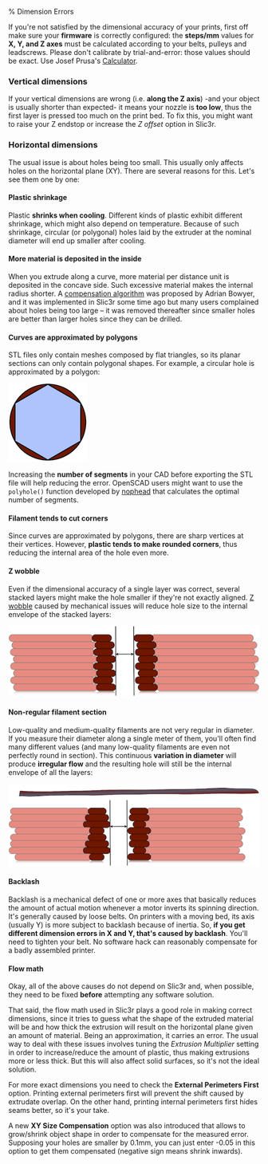 % Dimension Errors

If you're not satisfied by the dimensional accuracy of your prints, first off make sure your **firmware** is correctly configured: the **steps/mm** values for **X, Y, and Z axes** must be calculated according to your belts, pulleys and leadscrews. Please don't calibrate by trial-and-error: those values should be exact. Use Josef Prusa's [Calculator](http://calculator.josefprusa.cz).

### Vertical dimensions

If your vertical dimensions are wrong (i.e. **along the Z axis**) -and your object is usually shorter than expected- it means your nozzle is **too low**, thus the first layer is pressed too much on the print bed. To fix this, you might want to raise your Z endstop or increase the *Z offset* option in Slic3r.

### Horizontal dimensions

The usual issue is about holes being too small. This usually only affects holes on the horizontal plane (XY). There are several reasons for this. Let's see them one by one:

#### Plastic shrinkage

Plastic **shrinks when cooling**. Different kinds of plastic exhibit different shrinkage, which might also depend on temperature. Because of such shrinkage, circular (or polygonal) holes laid by the extruder at the nominal diameter will end up smaller after cooling.

#### More material is deposited in the inside

When you extrude along a curve, more material per distance unit is deposited in the concave side. Such excessive material makes the internal radius shorter.
A [compensation algorithm](http://reprap.org/wiki/ArcCompensation) was proposed by Adrian Bowyer, and it was implemented in Slic3r some time ago but many users complained about holes being too large – it was removed thereafter since smaller holes are better than larger holes since they can be drilled.

#### Curves are approximated by polygons

STL files only contain meshes composed by flat triangles, so its planar sections can only contain polygonal shapes. For example, a circular hole is approximated by a polygon:

![image](images/dimension-errors/polygonal-hole.png)

Increasing the **number of segments** in your CAD before exporting the STL file will help reducing the error. OpenSCAD users might want to use the `polyhole()` function developed by [nophead](http://hydraraptor.blogspot.it/2011/02/polyholes.html) that calculates the optimal number of segments.

#### Filament tends to cut corners

Since curves are approximated by polygons, there are sharp vertices at their vertices. However, **plastic tends to make rounded corners**, thus reducing the internal area of the hole even more.

#### Z wobble

Even if the dimensional accuracy of a single layer was correct, several stacked layers might make the hole smaller if they're not exactly aligned. [Z wobble](troubleshooting#z-wobble) caused by mechanical issues will reduce hole size to the internal envelope of the stacked layers:

![image](images/dimension-errors/z-wobble.png)

#### Non-regular filament section

Low-quality and medium-quality filaments are not very regular in diameter. If you measure their diameter along a single meter of them, you'll often find many different values (and many low-quality filaments are even not perfectly round in section). This continuous **variation in diameter** will produce **irregular flow**  and the resulting hole will still be the internal envelope of all the layers:

![image](images/dimension-errors/irregular-filament.png)

#### Backlash

Backlash is a mechanical defect of one or more axes that basically reduces the amount of actual motion whenever a motor inverts its spinning direction. It's generally caused by loose belts. On printers with a moving bed, its axis (usually Y) is more subject to backlash because of inertia. So, **if you get different dimension errors in X and Y, that's caused by backlash**. You'll need to tighten your belt. No software hack can reasonably compensate for a badly assembled printer.

#### Flow math

Okay, all of the above causes do not depend on Slic3r and, when possible, they need to be fixed **before** attempting any software solution.

That said, the flow math used in Slic3r plays a good role in making correct dimensions, since it tries to guess what the shape of the extruded material will be and how thick the extrusion will result on the horizontal plane given an amount of material. Being an approximation, it carries an error. The usual way to deal with these issues involves tuning the *Extrusion Multiplier* setting in order to increase/reduce the amount of plastic, thus making extrusions more or less thick. But this will also affect solid surfaces, so it's not the ideal solution.

For more exact dimensions you need to check the **External Perimeters First** option. Printing external perimeters first will prevent the shift caused by extrudate overlap. On the other hand, printing internal perimeters first hides seams better, so it's your take.

A new **XY Size Compensation** option was also introduced that allows to grow/shrink object shape in order to compensate for the measured error. Supposing your holes are smaller by 0.1mm, you can just enter -0.05 in this option to get them compensated (negative sign means shrink inwards).
